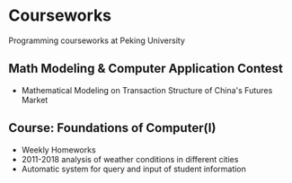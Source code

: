 # Courseworks
Programming courseworks at Peking University

## Math Modeling & Computer Application Contest
- Mathematical Modeling on Transaction Structure of China's Futures Market

## Course: Foundations of Computer(I)
- Weekly Homeworks
- 2011-2018 analysis of weather conditions in different cities
- Automatic system for query and input of student information
